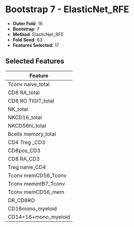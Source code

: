 # Bootstrap 7 - ElasticNet_RFE

- **Outer Fold**: 16
- **Bootstrap**: 7
- **Method**: ElasticNet_RFE
- **Fold Seed**: 63
- **Features Selected**: 17

## Selected Features

| Feature |
|---------|
| Tconv naive_total |
| CD8 RA_total |
| CD8 RO TIGIT_total |
| NK_total |
| NKCD16_total |
| NKCD56hi_total |
| Bcells memory_total |
| CD4 Treg _CD3 |
| CD8pos_CD3 |
| CD8 RA_CD3 |
| Treg naive_CD4 |
| Tconv memCD56_Tconv |
| Tconv memintB7_Tconv |
| Tconv memCD56_mem |
| DR_CD8RO |
| CD16mono_myeloid |
| CD14+16+mono_myeloid |
